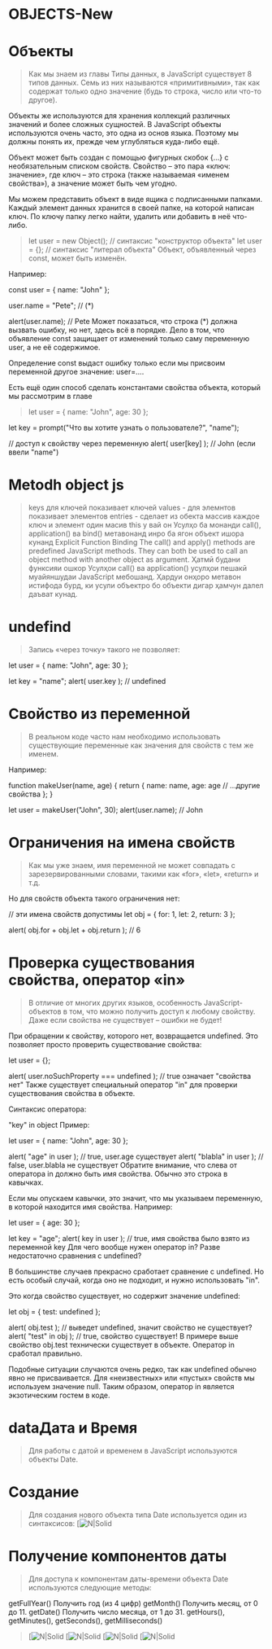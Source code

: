 # OBJECTS-New

# Объекты

> Как мы знаем из главы Типы данных, в JavaScript существует 8 типов данных. Семь из них называются «примитивными», так как содержат только одно значение (будь то строка, число или что-то другое).

Объекты же используются для хранения коллекций различных значений и более сложных сущностей. В JavaScript объекты используются очень часто, это одна из основ языка. Поэтому мы должны понять их, прежде чем углубляться куда-либо ещё.

Объект может быть создан с помощью фигурных скобок {…} с необязательным списком свойств. Свойство – это пара «ключ: значение», где ключ – это строка (также называемая «именем свойства»), а значение может быть чем угодно.

Мы можем представить объект в виде ящика с подписанными папками. Каждый элемент данных хранится в своей папке, на которой написан ключ. По ключу папку легко найти, удалить или добавить в неё что-либо.

> let user = new Object(); // синтаксис "конструктор объекта"
> let user = {}; // синтаксис "литерал объекта"
> Объект, объявленный через const, может быть изменён.

Например:

const user = {
name: "John"
};

user.name = "Pete"; // (\*)

alert(user.name); // Pete
Может показаться, что строка (\*) должна вызвать ошибку, но нет, здесь всё в порядке. Дело в том, что объявление const защищает от изменений только саму переменную user, а не её содержимое.

Определение const выдаст ошибку только если мы присвоим переменной другое значение: user=....

Есть ещё один способ сделать константами свойства объекта, который мы рассмотрим в главе

> let user = {
> name: "John",
> age: 30
> };

let key = prompt("Что вы хотите узнать о пользователе?", "name");

// доступ к свойству через переменную
alert( user[key] ); // John (если ввели "name")

# Metodh object js

> keys для ключей показивает ключей
> values - для элемнтов показивает элементов
> entries - сделает из обекта массив каждое ключ и элемент один масив
> this у вай он
> Усулҳо ба монанди call(), application() ва bind() метавонанд инро ба ягон объект ишора кунанд
> Explicit Function Binding
> The call() and apply() methods are predefined JavaScript methods.
> They can both be used to call an object method with another object as argument.
> Ҳатмӣ будани функсияи ошкор
> Усулҳои call() ва application() усулҳои пешакӣ муайяншудаи JavaScript мебошанд.
> Ҳардуи онҳоро метавон истифода бурд, ки усули объектро бо объекти дигар ҳамчун далел даъват кунад.

# undefind

> Запись «через точку» такого не позволяет:

let user = {
name: "John",
age: 30
};

let key = "name";
alert( user.key ); // undefined

# Свойство из переменной

> В реальном коде часто нам необходимо использовать существующие переменные как значения для свойств с тем же именем.

Например:

function makeUser(name, age) {
return {
name: name,
age: age
// ...другие свойства
};
}

let user = makeUser("John", 30);
alert(user.name); // John

# Ограничения на имена свойств

> Как мы уже знаем, имя переменной не может совпадать с зарезервированными словами, такими как «for», «let», «return» и т.д.

Но для свойств объекта такого ограничения нет:

// эти имена свойств допустимы
let obj = {
for: 1,
let: 2,
return: 3
};

alert( obj.for + obj.let + obj.return ); // 6

# Проверка существования свойства, оператор «in»

> В отличие от многих других языков, особенность JavaScript-объектов в том, что можно получить доступ к любому свойству. Даже если свойства не существует – ошибки не будет!

При обращении к свойству, которого нет, возвращается undefined. Это позволяет просто проверить существование свойства:

let user = {};

alert( user.noSuchProperty === undefined ); // true означает "свойства нет"
Также существует специальный оператор "in" для проверки существования свойства в объекте.

Синтаксис оператора:

"key" in object
Пример:

let user = { name: "John", age: 30 };

alert( "age" in user ); // true, user.age существует
alert( "blabla" in user ); // false, user.blabla не существует
Обратите внимание, что слева от оператора in должно быть имя свойства. Обычно это строка в кавычках.

Если мы опускаем кавычки, это значит, что мы указываем переменную, в которой находится имя свойства. Например:

let user = { age: 30 };

let key = "age";
alert( key in user ); // true, имя свойства было взято из переменной key
Для чего вообще нужен оператор in? Разве недостаточно сравнения с undefined?

В большинстве случаев прекрасно сработает сравнение с undefined. Но есть особый случай, когда оно не подходит, и нужно использовать "in".

Это когда свойство существует, но содержит значение undefined:

let obj = {
test: undefined
};

alert( obj.test ); // выведет undefined, значит свойство не существует?
alert( "test" in obj ); // true, свойство существует!
В примере выше свойство obj.test технически существует в объекте. Оператор in сработал правильно.

Подобные ситуации случаются очень редко, так как undefined обычно явно не присваивается. Для «неизвестных» или «пустых» свойств мы используем значение null. Таким образом, оператор in является экзотическим гостем в коде.

# dataДата и Время

> Для работы с датой и временем в JavaScript используются объекты Date.

# Создание

> Для создания нового объекта типа Date используется один из синтаксисов:
> [![N|Solid](./get_year.png)

# Получение компонентов даты

> Для доступа к компонентам даты-времени объекта Date используются следующие методы:

getFullYear()
Получить год (из 4 цифр)
getMonth()
Получить месяц, от 0 до 11.
getDate()
Получить число месяца, от 1 до 31.
getHours(), getMinutes(), getSeconds(), getMilliseconds()

> [![N|Solid](Screenshot_2.png)
> [![N|Solid](Screenshot_3.png)
> [![N|Solid](Screenshot_4.png)
> [![N|Solid](Screenshot_5.png)
